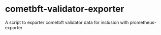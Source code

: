 # cometbft-validator-exporter
A script to exporter cometbft validator data for inclusion with prometheus-exporter
